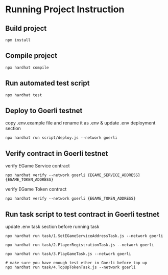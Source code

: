 # Running Project Instruction

## Build project
```bash=
npm install
```

## Compile project
```bash=
npx hardhat compile
```

## Run automated test script
```bash=
npx hardhat test
```

## Deploy to Goerli testnet
copy .env.example file and rename it as .env & update .env deployment section
```bash= 
npx hardhat run script/deploy.js --network goerli
```

## Verify contract in Goerli testnet
verify EGame Service contract
```bash=
npx hardhat verify --network goerli {EGAME_SERVICE_ADDRESS} {EGAME_TOKEN_ADDRESS}
```
verify EGame Token contract
```bash=
npx hardhat verify --network goerli {EGAME_TOKEN_ADDRESS}
```

## Run task script to test contract in Goerli testnet
update .env task section before running task
```bash=
npx hardhat run task/1.SetEGameServiceAddressTask.js --network goerli

npx hardhat run task/2.PlayerRegistrationTask.js --network goerli

npx hardhat run task/3.PlayGameTask.js --network goerli

# make sure you have enough test ether in Goerli before top up
npx hardhat run task/4.TopUpTokenTask.js --network goerli
```